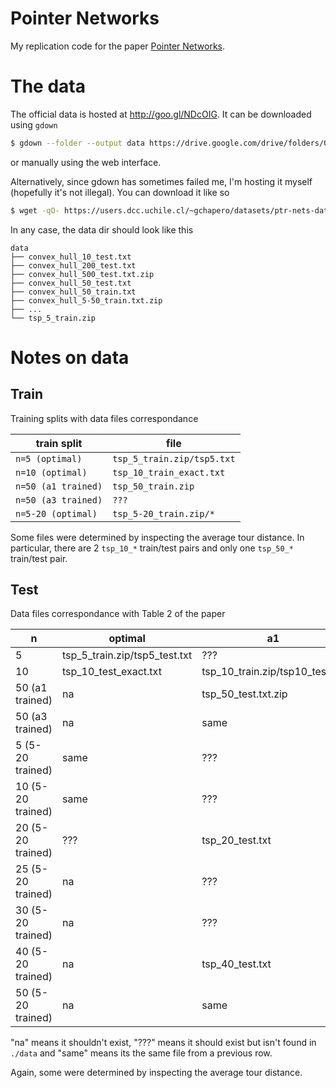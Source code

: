 # Pointer Networks
My replication code for the paper [Pointer Networks](https://arxiv.org/abs/1506.03134).

# The data
The official data is hosted at http://goo.gl/NDcOIG. It can be downloaded using `gdown`
```bash
$ gdown --folder --output data https://drive.google.com/drive/folders/0B2fg8yPGn2TCMzBtS0o4Q2RJaEU
```
or manually using the web interface.

Alternatively, since gdown has sometimes failed me, I'm hosting it myself (hopefully it's not illegal).
You can download it like so
```bash
$ wget -qO- https://users.dcc.uchile.cl/~gchapero/datasets/ptr-nets-data.tar.gz | tar -C data -xzv
```

In any case, the data dir should look like this
```
data
├── convex_hull_10_test.txt
├── convex_hull_200_test.txt
├── convex_hull_500_test.txt.zip
├── convex_hull_50_test.txt
├── convex_hull_50_train.txt
├── convex_hull_5-50_train.txt.zip
├── ...
└── tsp_5_train.zip
```

# Notes on data
## Train
Training splits with data files correspondance

| train split         | file                         |
|---------------------|------------------------------|
| `n=5 (optimal)`     | `tsp_5_train.zip/tsp5.txt`   |
| `n=10 (optimal)`    | `tsp_10_train_exact.txt`     |
| `n=50 (a1 trained)` | `tsp_50_train.zip`           |
| `n=50 (a3 trained)` | `???`                        |
| `n=5-20 (optimal)`  | `tsp_5-20_train.zip/*`       |

Some files were determined by inspecting the average tour distance. In particular, there are 2 `tsp_10_*` train/test pairs and only one `tsp_50_*` train/test pair.

## Test
Data files correspondance with Table 2 of the paper

| n                 | optimal                       | a1                              | a2  | a3  |
|-------------------|-------------------------------|---------------------------------|-----|-----|
| 5                 | tsp_5_train.zip/tsp5_test.txt | ???                             | ??? | ??? |
| 10                | tsp_10_test_exact.txt         | tsp_10_train.zip/tsp10_test.txt | ??? | ??? |
| 50 (a1 trained)   | na                            | tsp_50_test.txt.zip             | ??? | ??? |
| 50 (a3 trained)   | na                            | same                            | ??? | ??? |
| 5 (5-20 trained)  | same                          | ???                             | ??? | ??? |
| 10 (5-20 trained) | same                          | ???                             | ??? | ??? |
| 20 (5-20 trained) | ???                           | tsp_20_test.txt                 | ??? | ??? |
| 25 (5-20 trained) | na                            | ???                             | ??? | ??? |
| 30 (5-20 trained) | na                            | ???                             | ??? | ??? |
| 40 (5-20 trained) | na                            | tsp_40_test.txt                 | ??? | ??? |
| 50 (5-20 trained) | na                            | same                            | ??? | ??? |

"na" means it shouldn't exist, "???" means it should exist but isn't found in `./data` and "same" means its the same file from a previous row.

Again, some were determined by inspecting the average tour distance.
